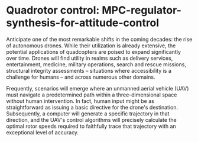 # Quadrotor control: MPC-regulator-synthesis-for-attitude-control

Anticipate one of the most remarkable shifts in the coming decades: the rise of autonomous drones. While their utilization is already extensive, the potential applications of quadcopters are poised to expand significantly over time. Drones will find utility in realms such as delivery services, entertainment, medicine, military operations, search and rescue missions, structural integrity assessments – situations where accessibility is a challenge for humans – and across numerous other domains.

Frequently, scenarios will emerge where an unmanned aerial vehicle (UAV) must navigate a predetermined path within a three-dimensional space without human intervention. In fact, human input might be as straightforward as issuing a basic directive for the drone's destination. Subsequently, a computer will generate a specific trajectory in that direction, and the UAV's control algorithms will precisely calculate the optimal rotor speeds required to faithfully trace that trajectory with an exceptional level of accuracy.
